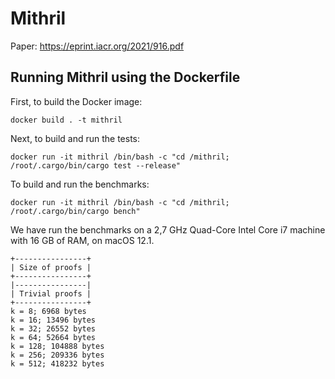 Mithril
=======

Paper: https://eprint.iacr.org/2021/916.pdf

Running Mithril using the Dockerfile
------------------------------------

First, to build the Docker image:
```
docker build . -t mithril
```

Next, to build and run the tests:
```
docker run -it mithril /bin/bash -c "cd /mithril; /root/.cargo/bin/cargo test --release"
```

To build and run the benchmarks:
```
docker run -it mithril /bin/bash -c "cd /mithril; /root/.cargo/bin/cargo bench"
```

We have run the benchmarks on a 2,7 GHz Quad-Core Intel Core i7 machine with 16 GB of RAM, on macOS 12.1. 

```shell
+----------------+
| Size of proofs |
+----------------+
|----------------|
| Trivial proofs |
+----------------+
k = 8; 6968 bytes
k = 16; 13496 bytes
k = 32; 26552 bytes
k = 64; 52664 bytes
k = 128; 104888 bytes
k = 256; 209336 bytes
k = 512; 418232 bytes
```

```shell

```
